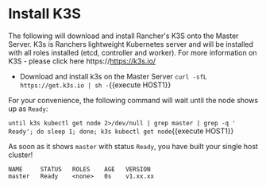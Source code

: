 # Install K3S

The following will download and install Rancher's K3S onto the Master Server.  K3s is Ranchers lightweight Kubernetes server and will be installed with all roles installed (etcd, controller and worker).  For more information on K3S - please click here https://https://k3s.io/

* Download and install k3s on the Master Server
`curl -sfL https://get.k3s.io | sh -`{{execute HOST1}}

For your convenience, the following command will wait until the node shows up as `Ready`:

`until k3s kubectl get node 2>/dev/null | grep master | grep -q ' Ready'; do sleep 1; done; k3s kubectl get node`{{execute HOST1}}

As soon as it shows `master` with status `Ready`, you have built your single host cluster!

```
NAME     STATUS   ROLES    AGE   VERSION
master   Ready    <none>   0s    v1.xx.xx
```